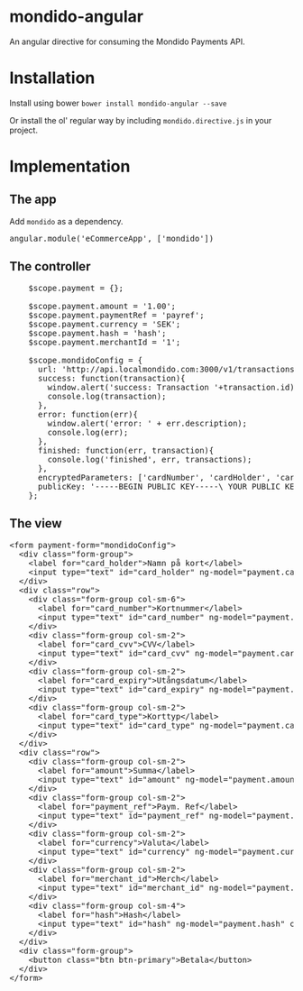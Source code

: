 mondido-angular
===============

An angular directive for consuming the Mondido Payments API.

Installation
===
Install using bower
`bower install mondido-angular --save`

Or install the ol' regular way by including `mondido.directive.js` in your project.

Implementation
===

The app
---
Add `mondido` as a dependency.

<pre>
angular.module('eCommerceApp', ['mondido'])
</pre>


The controller
---
<pre>
    $scope.payment = {};

    $scope.payment.amount = '1.00';
    $scope.payment.paymentRef = 'payref';
    $scope.payment.currency = 'SEK';
    $scope.payment.hash = 'hash';
    $scope.payment.merchantId = '1';

    $scope.mondidoConfig = {
      url: 'http://api.localmondido.com:3000/v1/transactions',
      success: function(transaction){
        window.alert('success: Transaction '+transaction.id);
        console.log(transaction);
      },
      error: function(err){
        window.alert('error: ' + err.description);
        console.log(err);
      },
      finished: function(err, transaction){
        console.log('finished', err, transactions);
      },
      encryptedParameters: ['cardNumber', 'cardHolder', 'cardCvv', 'cardExpiry'],
      publicKey: '-----BEGIN PUBLIC KEY-----\ YOUR PUBLIC KEY -----END PUBLIC KEY-----\n'
    };
</pre>


The view
---

<pre>
&lt;form payment-form="mondidoConfig"&gt;
  &lt;div class="form-group"&gt;
    &lt;label for="card_holder"&gt;Namn på kort&lt;/label&gt;
    &lt;input type="text" id="card_holder" ng-model="payment.cardHolder" class="form-control" /&gt;
  &lt;/div&gt;
  &lt;div class="row"&gt;
    &lt;div class="form-group col-sm-6"&gt;
      &lt;label for="card_number"&gt;Kortnummer&lt;/label&gt;
      &lt;input type="text" id="card_number" ng-model="payment.cardNumber" class="form-control" /&gt;
    &lt;/div&gt;
    &lt;div class="form-group col-sm-2"&gt;
      &lt;label for="card_cvv"&gt;CVV&lt;/label&gt;
      &lt;input type="text" id="card_cvv" ng-model="payment.cardCvv" class="form-control" /&gt;
    &lt;/div&gt;
    &lt;div class="form-group col-sm-2"&gt;
      &lt;label for="card_expiry"&gt;Utångsdatum&lt;/label&gt;
      &lt;input type="text" id="card_expiry" ng-model="payment.cardExpiry" class="form-control" /&gt;
    &lt;/div&gt;
    &lt;div class="form-group col-sm-2"&gt;
      &lt;label for="card_type"&gt;Korttyp&lt;/label&gt;
      &lt;input type="text" id="card_type" ng-model="payment.cardType" class="form-control" /&gt;
    &lt;/div&gt;
  &lt;/div&gt;
  &lt;div class="row"&gt;
    &lt;div class="form-group col-sm-2"&gt;
      &lt;label for="amount"&gt;Summa&lt;/label&gt;
      &lt;input type="text" id="amount" ng-model="payment.amount" class="form-control" /&gt;
    &lt;/div&gt;
    &lt;div class="form-group col-sm-2"&gt;
      &lt;label for="payment_ref"&gt;Paym. Ref&lt;/label&gt;
      &lt;input type="text" id="payment_ref" ng-model="payment.paymentRef" class="form-control" /&gt;
    &lt;/div&gt;
    &lt;div class="form-group col-sm-2"&gt;
      &lt;label for="currency"&gt;Valuta&lt;/label&gt;
      &lt;input type="text" id="currency" ng-model="payment.currency" class="form-control" /&gt;
    &lt;/div&gt;
    &lt;div class="form-group col-sm-2"&gt;
      &lt;label for="merchant_id"&gt;Merch&lt;/label&gt;
      &lt;input type="text" id="merchant_id" ng-model="payment.merchantId" class="form-control" /&gt;
    &lt;/div&gt;
    &lt;div class="form-group col-sm-4"&gt;
      &lt;label for="hash"&gt;Hash&lt;/label&gt;
      &lt;input type="text" id="hash" ng-model="payment.hash" class="form-control" /&gt;
    &lt;/div&gt;
  &lt;/div&gt;
  &lt;div class="form-group"&gt;
    &lt;button class="btn btn-primary"&gt;Betala&lt;/button&gt;
  &lt;/div&gt;
&lt;/form&gt;
</pre>
